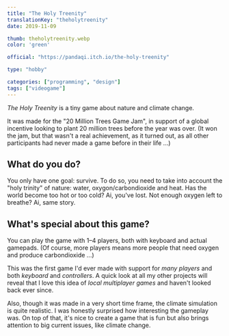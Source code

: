 ```yaml
---
title: "The Holy Treenity"
translationKey: "theholytreenity"
date: 2019-11-09

thumb: theholytreenity.webp
color: 'green'

official: "https://pandaqi.itch.io/the-holy-treenity"

type: "hobby"

categories: ["programming", "design"]
tags: ["videogame"]
---
```


_The Holy Treenity_ is a tiny game about nature and climate change.

It was made for the "20 Million Trees Game Jam", in support of a global incentive looking to plant 20 million trees before the year was over. (It won the jam, but that wasn't a real achievement, as it turned out, as all other participants had never made a game before in their life ...)

## What do you do?
You only have one goal: survive. To do so, you need to take into account the "holy trinity" of nature: water, oxygon/carbondioxide and heat.
Has the world become too hot or too cold? Ai, you've lost. Not enough oxygen left to breathe? Ai, same story.

## What's special about this game?
You can play the game with 1&ndash;4 players, both with keyboard and actual gamepads. (Of course, more players means more people that need oxygen and produce carbondioxide ...)

This was the first game I'd ever made with support for _many players_ and both _keyboard_ and _controllers_. A quick look at all my other projects will reveal that I love this idea of _local multiplayer games_ and haven't looked back ever since.

Also, though it was made in a very short time frame, the climate simulation is quite realistic. I was honestly surprised how interesting the gameplay was. On top of that, it's nice to create a game that is fun but also brings attention to big current issues, like climate change.
